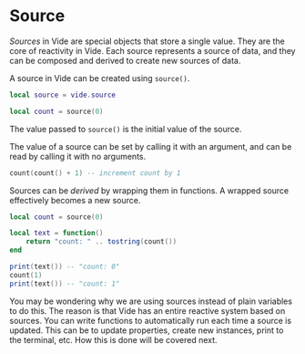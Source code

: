 # Source

*Sources* in Vide are special objects that store a single value. They are the
core of reactivity in Vide. Each source represents a source of data, and they
can be composed and derived to create new sources of data.

A source in Vide can be created using `source()`.

```lua
local source = vide.source

local count = source(0)
```

The value passed to `source()` is the initial value of the source.

The value of a source can be set by calling it with an argument, and can be read
by calling it with no arguments.

```lua
count(count() + 1) -- increment count by 1
```

Sources can be *derived* by wrapping them in functions. A wrapped source
effectively becomes a new source.

```lua
local count = source(0)

local text = function()
    return "count: " .. tostring(count())
end

print(text()) -- "count: 0"
count(1)
print(text()) -- "count: 1"
```

You may be wondering why we are using sources instead of plain variables to do
this. The reason is that Vide has an entire reactive system based on sources.
You can write functions to automatically run each time a source is updated. This
can be to update properties, create new instances, print to the terminal, etc.
How this is done will be covered next.

